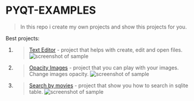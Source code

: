 # PYQT-EXAMPLES
> In this repo i create my own projects and show this projects for you.

Best projects:
1. > [Text Editor](https://github.com/l-arkadiy-l/PYQT-EXAMPLES/tree/main/Текстовый%20редактор%201.0) - project that helps with create, edit and open files.
  ![screenshot of sample](https://d.radikal.ru/d27/2011/5d/dcbee01685b2.png)
2. > [Opacity Images](https://github.com/l-arkadiy-l/PYQT-EXAMPLES/tree/main/opacity_image) - project that you can play with your images. Change images opacity.
  ![screenshot of sample](https://b.radikal.ru/b09/2011/01/215a8dbe5182.png)
3. > [Search by movies](https://github.com/l-arkadiy-l/PYQT-EXAMPLES/tree/main/search%20by%20movies) - project that show you how to search in sqlite table.
  ![screenshot of sample](https://c.radikal.ru/c04/2011/1e/39e696382a89.png)
